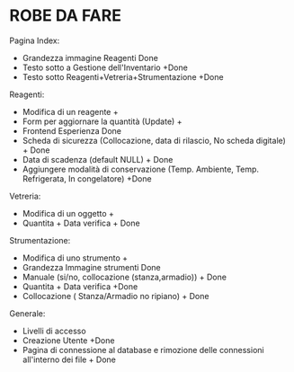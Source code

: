 # ROBE DA FARE

Pagina Index:

- Grandezza immagine Reagenti Done
- Testo sotto a Gestione dell'Inventario	+Done
- Testo sotto Reagenti+Vetreria+Strumentazione	+Done

Reagenti:

- Modifica di un reagente	+
- Form per aggiornare la quantità (Update)	+
- Frontend Esperienza Done
- Scheda di sicurezza (Collocazione, data di rilascio, No scheda digitale) + Done
- Data di scadenza (default NULL)	+ Done
- Aggiungere modalità di conservazione (Temp. Ambiente, Temp. Refrigerata, In congelatore)	+Done

Vetreria:
- Modifica di un oggetto 	+
- Quantita + Data verifica	+ Done

Strumentazione:
- Modifica di uno strumento	+
- Grandezza Immagine strumenti Done
- Manuale (si/no, collocazione (stanza,armadio))	+ Done
- Quantita + Data verifica	+Done
- Collocazione ( Stanza/Armadio no ripiano)	+ Done


Generale:

- Livelli di accesso
- Creazione Utente +Done
- Pagina di connessione al database e rimozione delle connessioni all'interno dei file + Done



